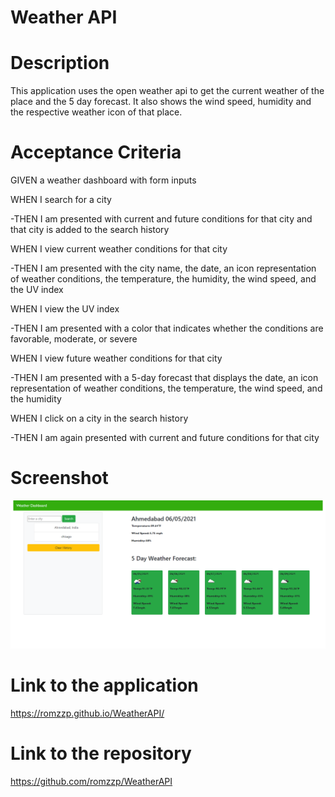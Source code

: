# Weather API

# Description

This application uses the open weather api to get the current weather of the place and the 5 day forecast. It also shows the wind speed, humidity and the respective weather icon of that place.

# Acceptance Criteria

GIVEN a weather dashboard with form inputs

WHEN I search for a city

-THEN I am presented with current and future conditions for that city and that city is added to the search history

WHEN I view current weather conditions for that city

-THEN I am presented with the city name, the date, an icon representation of weather conditions, the temperature, the humidity, the wind speed, and the UV index

WHEN I view the UV index

-THEN I am presented with a color that indicates whether the conditions are favorable, moderate, or severe

WHEN I view future weather conditions for that city

-THEN I am presented with a 5-day forecast that displays the date, an icon representation of weather conditions, the temperature, the wind speed, and the humidity

WHEN I click on a city in the search history

-THEN I am again presented with current and future conditions for that city

# Screenshot

<img src="./screenshot.png">

# Link to the application

https://romzzp.github.io/WeatherAPI/

# Link to the repository

https://github.com/romzzp/WeatherAPI
